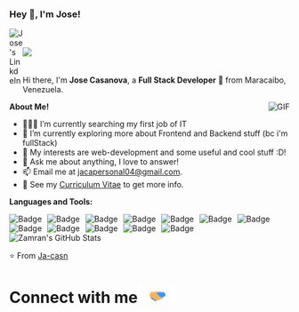 
<h3 title="hehehe"> Hey 👋, I'm Jose!</h3>

<a href="https://www.linkedin.com/in/jacasanova98/">
  <img align="left" alt="Jose's LinkdeIn" width="24px" src="https://cdn.jsdelivr.net/npm/simple-icons@v3/icons/linkedin.svg" />
</a>
<br>
<br>
<img src="https://komarev.com/ghpvc/?username=Ja-casn&color=blueviolet">
<br />
<br />

Hi there, I'm **Jose Casanova**, a **Full Stack Developer** 🚀 from Maracaibo, Venezuela.

  <img align="right" alt="GIF" src="https://i.pinimg.com/originals/e4/26/70/e426702edf874b181aced1e2fa5c6cde.gif" />

**About Me!**

- 👨🏽‍💻 I’m currently searching my first job of IT
- 🌱 I’m currently exploring more about Frontend and Backend stuff (bc i'm fullStack) 
- 🤔 My interests are web-development and some useful and cool stuff :D!
- 💬 Ask me about anything, I love to answer!
- 📫 Email me at [jacapersonal04@gmail.com](mailto:jacapersonal04@gmail.com).
- 📝 See my [Curriculum Vitae](https://drive.google.com/file/d/1dqLB8OCX55Q72oSKJKBF95UEuFUkIyh-/view?usp=sharing) to get more info.


**Languages and Tools:**  


 <img alt="Badge" style="float: left; margin-right: 10px;"  src="https://img.shields.io/badge/html5%20-%23E34F26.svg?&style=for-the-badge&logo=html5&logoColor=white"/>   <img alt="Badge" style="float: left; margin-right: 10px;"  src="https://img.shields.io/badge/css3%20-%231572B6.svg?&style=for-the-badge&logo=css3&logoColor=white"/>  <img alt="Badge" style="float: left; margin-right: 10px;" src="https://img.shields.io/badge/react%20-%2320232a.svg?&style=for-the-badge&logo=react&logoColor=%2361DAFB"/>    <img alt="Badge" style="float: left; margin-right: 10px;" src="https://img.shields.io/badge/Redux-593D88?style=for-the-badge&logo=redux&logoColor=white"/>
 
 <img alt="Badge" style="float: left; margin-right: 10px;"  src="https://img.shields.io/badge/javascript%20-%23323330.svg?&style=for-the-badge&logo=javascript&logoColor=%23F7DF1E"/>     <img alt="Badge" style="float: left; margin-right: 10px;"  src=" https://img.shields.io/badge/MySQL-00000F?style=for-the-badge&logo=mysql&logoColor=white"/>   <img alt="Badge" style="float: left; margin-right: 10px;"  src="https://img.shields.io/badge/node.js%20-%2343853D.svg?&style=for-the-badge&logo=node.js&logoColor=white"/>   <img alt="Badge" style="float: left; margin-right: 10px;"  src="https://img.shields.io/badge/bootstrap%20-%23563D7C.svg?&style=for-the-badge&logo=bootstrap&logoColor=white"/>   
 
 
 <img alt="Badge" style="float: left; margin-right: 10px;"  src ="https://img.shields.io/badge/MongoDB-%234ea94b.svg?&style=for-the-badge&logo=mongodb&logoColor=white"/>   <img alt="Badge" style="float: left; margin-right: 10px;"  src="https://img.shields.io/badge/git%20-%23F05033.svg?&style=for-the-badge&logo=git&logoColor=white"/>  <img alt="Badge" style="float: left; margin-right: 10px;" src="https://img.shields.io/badge/python%20-%2314354C.svg?&style=for-the-badge&logo=python&logoColor=white"/>    <img alt="Badge" style="float: left; margin-right: 10px;" src="https://img.shields.io/badge/Django-092E20?style=for-the-badge&logo=django&logoColor=white"/>

<br>
<br>

<img src="https://github-readme-stats.vercel.app/api?username=Ja-casn&show_icons=true&hide_border=true&count_private=true&theme=shades-of-purple&icon_color=fad000" alt="Zamran's GitHub Stats">

⭐️ From [Ja-casn](https://github.com/Ja-casn)


# Connect with me<img src="https://github.com/SatYu26/SatYu26/blob/master/Assets/Handshake.gif" height="32px">




